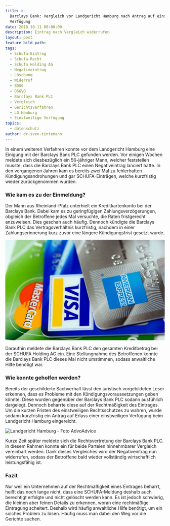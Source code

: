```yaml
---
title: >-
  Barclays Bank: Vergleich vor Landgericht Hamburg nach Antrag auf einstweilige
  Verfügung
date: 2018-10-11 00:00:00
description: Eintrag nach Vergleich widerrufen
layout: post
feature_bild_path:
tags:
  - Schufa-Eintrag
  - Schufa-Recht
  - Schufa Holding AG
  - Negativeintrag
  - Löschung
  - Widerruf
  - BDSG
  - DSGVO
  - Barclays Bank PLC
  - Vergleich
  - Gerichtsverfahren
  - LG Hamburg
  - Einstweilige Verfügung
topics:
  - datenschutz
author: dr-sven-tintemann
---
```


In einem weiteren Verfahren konnte vor dem Landgericht Hamburg eine Einigung mit der Barclays Bank PLC gefunden werden. Vor einigen Wochen meldete sich diesbezüglich ein 56-jähriger Mann, welcher feststellen musste, dass die Barclays Bank PLC einen Negativeintrag lanciert hatte. In den vergangenen Jahren kam es bereits zwei Mal zu fehlerhaften Kündigungsandrohungen und gar SCHUFA-Einträgen, welche kurzfristig wieder zurückgenommen wurden.

### Wie kam es zu der Einmeldung?

Der Mann aus Rheinland-Pfalz unterhielt ein Kreditkartenkonto bei der Barclays Bank. Dabei kam es zu geringfügigen Zahlungsverzögerungen, obgleich der Betroffene jedes Mal versuchte, die Raten fristgerecht anzuweisen. Dies geschah auch häufig. Dennoch kündigte die Barclays Bank PLC das Vertragsverhältnis kurzfristig, nachdem in einer Zahlungserinnerung kurz zuvor eine längere Kündigungsfrist gesetzt wurde.

![Kreditkarten - Foto Pixabay](/uploads/american-express-89024-640-1.jpg "Kreditkartenschulden können zu Schufa-Einträgen führen.")

Daraufhin meldete die Barclays Bank PLC den gesamten Kreditbetrag bei der SCHUFA Holding AG ein. Eine Stellungnahme des Betroffenen konnte die Barclays Bank PLC dieses Mal nicht umstimmen, sodass anwaltliche Hilfe benötigt war.

### Wie konnte geholfen werden?

Bereits der geschilderte Sachverhalt lässt den juristisch vorgebildeten Leser erkennen, dass es Probleme mit den Kündigungsvoraussetzungen geben könnte. Diese wurden gegenüber der Barclays Bank PLC sodann ausfühlich dargelegt. Dennoch beharrte diese auf der Rechtmäßigkeit des Eintrages. Um die kurzen Fristen des einstweiligen Rechtsschutzes zu wahren, wurde sodann kurzfristig ein Antrag auf Erlass einer einstweiligen Verfügung beim Landgericht Hamburg eingereicht. 

![Landgericht Hamburg - Foto AdvoAdvice](/uploads/lg-hamburg-außenansicht-3.JPG "Landgericht Hamburg - Außenansicht")

Kurze Zeit später meldete sich die Rechtsvertretung der Barclays Bank PLC. In diesem Rahmen konnte ein für beide Parteien hinnehmbarer Vergleich vereinbart werden. Dank dieses Vergleiches wird der Negativeintrag nun widerrufen, sodass der Betroffene bald wieder vollständig wirtschaftlich leistungsfähig ist.

### Fazit

Nur weil ein Unternehmen auf der Rechtmäßigkeit eines Eintrages beharrt, heißt das noch lange nicht, dass eine SCHUFA-Meldung deshalb auch berechtigt erfolgte und nicht gelöscht werden kann. Es ist jedoch schwierig, die kleinen aber feinen Details zu erkennen, woran eine rechtmäßige Eintragung scheitert. Deshalb wird häufig anwaltliche Hilfe benötigt, um ein solches Problem zu lösen. Häufig muss man dabei den Weg vor die Gerichte suchen.